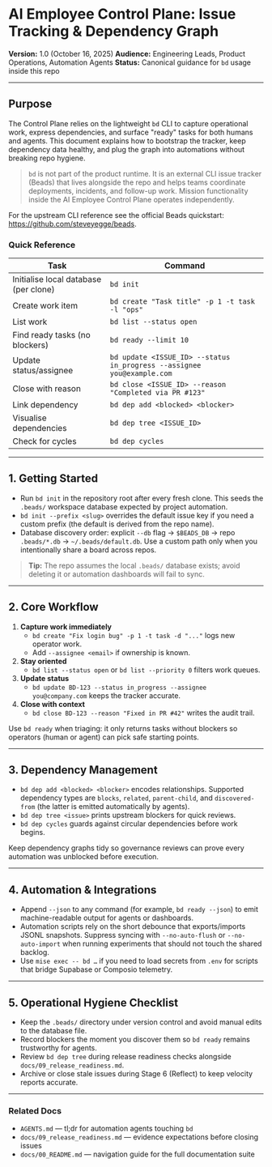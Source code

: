 # AI Employee Control Plane: Issue Tracking & Dependency Graph

**Version:** 1.0 (October 16, 2025)
**Audience:** Engineering Leads, Product Operations, Automation Agents
**Status:** Canonical guidance for `bd` usage inside this repo

---

## Purpose

The Control Plane relies on the lightweight `bd` CLI to capture operational work, express
dependencies, and surface "ready" tasks for both humans and agents. This
document explains how to bootstrap the tracker, keep dependency data healthy,
and plug the graph into automations without breaking repo hygiene.

> `bd` is not part of the product runtime. It is an external CLI issue tracker (Beads) that
> lives alongside the repo and helps teams coordinate deployments, incidents, and follow-up work.
> Mission functionality inside the AI Employee Control Plane operates independently.

For the upstream CLI reference see the official Beads quickstart: <https://github.com/steveyegge/beads>.

### Quick Reference

| Task | Command |
| ---- | ------- |
| Initialise local database (per clone) | `bd init` |
| Create work item | `bd create "Task title" -p 1 -t task -l "ops"` |
| List work | `bd list --status open` |
| Find ready tasks (no blockers) | `bd ready --limit 10` |
| Update status/assignee | `bd update <ISSUE_ID> --status in_progress --assignee you@example.com` |
| Close with reason | `bd close <ISSUE_ID> --reason "Completed via PR #123"` |
| Link dependency | `bd dep add <blocked> <blocker>` |
| Visualise dependencies | `bd dep tree <ISSUE_ID>` |
| Check for cycles | `bd dep cycles` |

---

## 1. Getting Started

- Run `bd init` in the repository root after every fresh clone. This seeds the
  `.beads/` workspace database expected by project automation.
- `bd init --prefix <slug>` overrides the default issue key if you need a custom
  prefix (the default is derived from the repo name).
- Database discovery order: explicit `--db` flag → `$BEADS_DB` → repo
  `.beads/*.db` → `~/.beads/default.db`. Use a custom path only when you
  intentionally share a board across repos.

> **Tip:** The repo assumes the local `.beads/` database exists; avoid deleting
> it or automation dashboards will fail to sync.

---

## 2. Core Workflow

1. **Capture work immediately**
   - `bd create "Fix login bug" -p 1 -t task -d "..."` logs new operator work.
   - Add `--assignee <email>` if ownership is known.
2. **Stay oriented**
   - `bd list --status open` or `bd list --priority 0` filters work queues.
3. **Update status**
   - `bd update BD-123 --status in_progress --assignee you@company.com` keeps
     the tracker accurate.
4. **Close with context**
    - `bd close BD-123 --reason "Fixed in PR #42"` writes the audit trail.

Use `bd ready` when triaging: it only returns tasks without blockers so
operators (human or agent) can pick safe starting points.

---

## 3. Dependency Management

- `bd dep add <blocked> <blocker>` encodes relationships. Supported dependency
  types are `blocks`, `related`, `parent-child`, and `discovered-from` (the
  latter is emitted automatically by agents).
- `bd dep tree <issue>` prints upstream blockers for quick reviews.
- `bd dep cycles` guards against circular dependencies before work begins.

Keep dependency graphs tidy so governance reviews can prove every automation was
unblocked before execution.

---

## 4. Automation & Integrations

- Append `--json` to any command (for example, `bd ready --json`) to emit
  machine-readable output for agents or dashboards.
- Automation scripts rely on the short debounce that exports/imports JSONL
  snapshots. Suppress syncing with `--no-auto-flush` or `--no-auto-import` when
  running experiments that should not touch the shared backlog.
- Use `mise exec -- bd …` if you need to load secrets from `.env` for scripts
  that bridge Supabase or Composio telemetry.

---

## 5. Operational Hygiene Checklist

- Keep the `.beads/` directory under version control and avoid manual edits
      to the database file.
- Record blockers the moment you discover them so `bd ready` remains
      trustworthy for agents.
- Review `bd dep tree` during release readiness checks alongside
      `docs/09_release_readiness.md`.
- Archive or close stale issues during Stage 6 (Reflect) to
      keep velocity reports accurate.

---

### Related Docs

- `AGENTS.md` — tl;dr for automation agents touching `bd`
- `docs/09_release_readiness.md` — evidence expectations before closing issues
- `docs/00_README.md` — navigation guide for the full documentation suite
